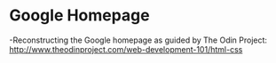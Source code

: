 # Google Homepage
-Reconstructing the Google homepage as guided by The Odin Project: http://www.theodinproject.com/web-development-101/html-css

